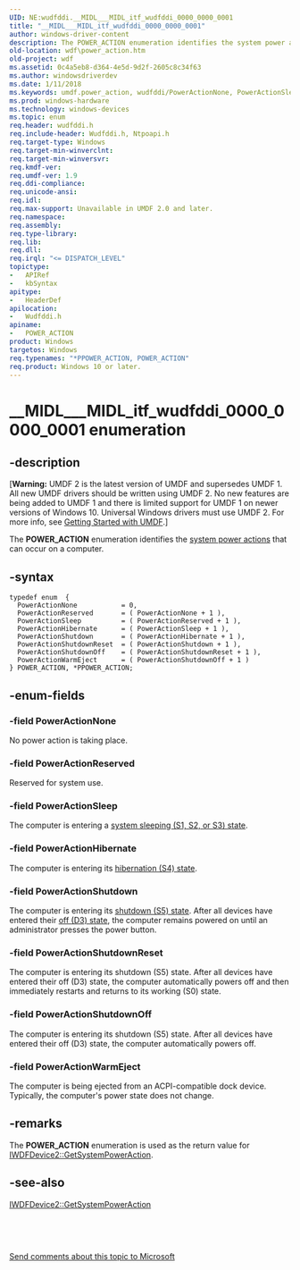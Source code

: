 ```yaml
---
UID: NE:wudfddi.__MIDL___MIDL_itf_wudfddi_0000_0000_0001
title: "__MIDL___MIDL_itf_wudfddi_0000_0000_0001"
author: windows-driver-content
description: The POWER_ACTION enumeration identifies the system power actions that can occur on a computer.
old-location: wdf\power_action.htm
old-project: wdf
ms.assetid: 0c4a5eb8-d364-4e5d-9d2f-2605c8c34f63
ms.author: windowsdriverdev
ms.date: 1/11/2018
ms.keywords: umdf.power_action, wudfddi/PowerActionNone, PowerActionSleep, wudfddi/PowerActionShutdown, umdfstructs_02db2a83-1907-4aa2-9cdd-af3477e78ddd.xml, __MIDL___MIDL_itf_wudfddi_0000_0000_0001, wdf.power_action, POWER_ACTION enumeration, PowerActionReserved, PowerActionShutdownOff, PowerActionNone, wudfddi/PowerActionWarmEject, PowerActionWarmEject, wudfddi/POWER_ACTION, PowerActionHibernate, wudfddi/PowerActionShutdownOff, wudfddi/PowerActionHibernate, PowerActionShutdown, POWER_ACTION, PPOWER_ACTION, wudfddi/PowerActionSleep, wudfddi/PowerActionShutdownReset, PPOWER_ACTION enumeration pointer, PowerActionShutdownReset, wudfddi/PPOWER_ACTION, wudfddi/PowerActionReserved, *PPOWER_ACTION
ms.prod: windows-hardware
ms.technology: windows-devices
ms.topic: enum
req.header: wudfddi.h
req.include-header: Wudfddi.h, Ntpoapi.h
req.target-type: Windows
req.target-min-winverclnt: 
req.target-min-winversvr: 
req.kmdf-ver: 
req.umdf-ver: 1.9
req.ddi-compliance: 
req.unicode-ansi: 
req.idl: 
req.max-support: Unavailable in UMDF 2.0 and later.
req.namespace: 
req.assembly: 
req.type-library: 
req.lib: 
req.dll: 
req.irql: "<= DISPATCH_LEVEL"
topictype:
-	APIRef
-	kbSyntax
apitype:
-	HeaderDef
apilocation:
-	Wudfddi.h
apiname:
-	POWER_ACTION
product: Windows
targetos: Windows
req.typenames: "*PPOWER_ACTION, POWER_ACTION"
req.product: Windows 10 or later.
---
```


# __MIDL___MIDL_itf_wudfddi_0000_0000_0001 enumeration


## -description


<p class="CCE_Message">[<b>Warning:</b> UMDF 2 is the latest version of UMDF and supersedes UMDF 1.  All new UMDF drivers should be written using UMDF 2.  No new features are being added to UMDF 1 and there is limited support for UMDF 1 on newer versions of Windows 10.  Universal Windows drivers must use UMDF 2.  For more info, see <a href="https://docs.microsoft.com/en-us/windows-hardware/drivers/wdf/getting-started-with-umdf-version-2">Getting Started with UMDF</a>.]

The <b>POWER_ACTION</b> enumeration identifies the <a href="https://msdn.microsoft.com/library/windows/hardware/ff564553">system power actions</a> that can occur on a computer.


## -syntax


````
typedef enum  { 
  PowerActionNone           = 0,
  PowerActionReserved       = ( PowerActionNone + 1 ),
  PowerActionSleep          = ( PowerActionReserved + 1 ),
  PowerActionHibernate      = ( PowerActionSleep + 1 ),
  PowerActionShutdown       = ( PowerActionHibernate + 1 ),
  PowerActionShutdownReset  = ( PowerActionShutdown + 1 ),
  PowerActionShutdownOff    = ( PowerActionShutdownReset + 1 ),
  PowerActionWarmEject      = ( PowerActionShutdownOff + 1 )
} POWER_ACTION, *PPOWER_ACTION;
````


## -enum-fields




### -field PowerActionNone

No power action is taking place.


### -field PowerActionReserved

Reserved for system use.


### -field PowerActionSleep

The computer is entering a <a href="https://msdn.microsoft.com/2fd883b5-4e89-4ce9-b75a-b821348ac860">system sleeping (S1, S2, or S3) state</a>.


### -field PowerActionHibernate

The computer is entering its <a href="https://msdn.microsoft.com/2fd883b5-4e89-4ce9-b75a-b821348ac860">hibernation (S4) state</a>.


### -field PowerActionShutdown

The computer is entering its <a href="https://msdn.microsoft.com/c08d688d-c31a-4d57-a343-406edfa35e8f">shutdown (S5) state</a>. After all devices have entered their <a href="https://msdn.microsoft.com/f594a63f-10ce-439d-abe3-d342555d98f0">off (D3) state</a>, the computer remains powered on until an administrator presses the power button.


### -field PowerActionShutdownReset

The computer is entering its shutdown (S5) state. After all devices have entered their off (D3) state, the computer automatically powers off and then immediately restarts and returns to its working (S0) state.


### -field PowerActionShutdownOff

The computer is entering its shutdown (S5) state. After all devices have entered their off (D3) state, the computer automatically powers off.


### -field PowerActionWarmEject

The computer is being ejected from an ACPI-compatible dock device. Typically, the computer's power state does not change.


## -remarks


The <b>POWER_ACTION</b> enumeration is used as the return value for <a href="https://msdn.microsoft.com/library/windows/hardware/ff556936">IWDFDevice2::GetSystemPowerAction</a>.



## -see-also

<a href="https://msdn.microsoft.com/library/windows/hardware/ff556936">IWDFDevice2::GetSystemPowerAction</a>

 

 

<a href="mailto:wsddocfb@microsoft.com?subject=Documentation%20feedback [wdf\wdf]:%20POWER_ACTION enumeration%20 RELEASE:%20(1/11/2018)&amp;body=%0A%0APRIVACY STATEMENT%0A%0AWe use your feedback to improve the documentation. We don't use your email address for any other purpose, and we'll remove your email address from our system after the issue that you're reporting is fixed. While we're working to fix this issue, we might send you an email message to ask for more info. Later, we might also send you an email message to let you know that we've addressed your feedback.%0A%0AFor more info about Microsoft's privacy policy, see http://privacy.microsoft.com/en-us/default.aspx." title="Send comments about this topic to Microsoft">Send comments about this topic to Microsoft</a>

